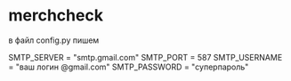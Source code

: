 # merchcheck
в файл config.py пишем


SMTP_SERVER = "smtp.gmail.com"
SMTP_PORT = 587
SMTP_USERNAME = "ваш логин @gmail.com"
SMTP_PASSWORD = "суперпароль"
